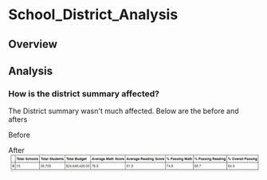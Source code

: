 # School_District_Analysis

## Overview



## Analysis

### How is the district summary affected?

The District summary wasn't  much affected. Below are the before and afters

Before

After
![](Resources/district_summary_after.JPG)
